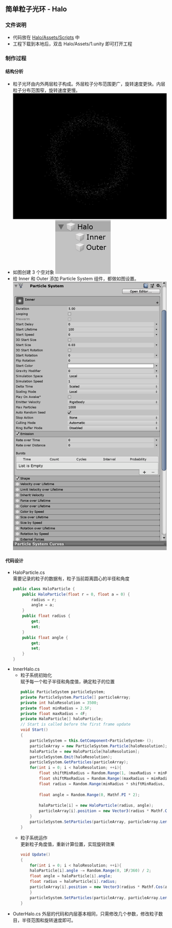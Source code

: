 ## 简单粒子光环 - Halo

### 文件说明

- 代码放在 [Halo/Assets/Scripts](https://github.com/guojj33/Unity3DLearning/tree/master/HW8/Halo/Asset/scripts) 中
- 工程下载到本地后，双击 Halo/Assets/1.unity 即可打开工程

### 制作过程

#### 结构分析  
- 粒子光环由内外两层粒子构成。外层粒子分布范围更广，旋转速度更快。内层粒子分布范围窄，旋转速度更慢。
![](assets/halo.gif)
- 如图创建 3 个空对象
![](assets/halo.PNG)
- 给 Inner 和 Outer 添加 Particle System 组件，都做如图设置。
![](assets/particle.PNG)

#### 代码设计
- HaloParticle.cs  
    需要记录的粒子的数据有，粒子当前距离圆心的半径和角度  
    ```C#
    public class HaloParticle {
        public HaloParticle(float r = 0, float a = 0) {
            radius = r;
            angle = a;
        }
        public float radius {
            get;
            set;
        }
        public float angle {
            get;
            set;
        }
    }
    ```
- InnerHalo.cs  
    - 粒子系统初始化  
    赋予每一个粒子半径和角度值，确定粒子的位置  
        ```C#
        public ParticleSystem particleSystem;
        private ParticleSystem.Particle[] particleArray;
        private int haloResolution = 3500;
        private float minRadius = 2.5F;
        private float maxRadius = 4F;
        private HaloParticle[] haloParticle;
        // Start is called before the first frame update
        void Start()
        {
            particleSystem = this.GetComponent<ParticleSystem> ();
            particleArray = new ParticleSystem.Particle[haloResolution];
            haloParticle = new HaloParticle[haloResolution];
            particleSystem.Emit(haloResolution);
            particleSystem.GetParticles(particleArray);
            for(int i = 0; i < haloResolution; ++i){
                float shiftMinRadius = Random.Range(1, (maxRadius + minRadius) / 2 / minRadius);
                float shiftMaxRadius = Random.Range((maxRadius + minRadius) / 2 / maxRadius, 1);
                float radius = Random.Range(minRadius * shiftMinRadius, maxRadius * shiftMaxRadius);

                float angle = Random.Range(0, Mathf.PI * 2);

                haloParticle[i] = new HaloParticle(radius, angle);
                particleArray[i].position = new Vector3(radius * Mathf.Cos(angle), radius * Mathf.Sin(angle), 0);
            }
            particleSystem.SetParticles(particleArray, particleArray.Length);
        }
        ```
    - 粒子系统运作  
    更新粒子角度值，重新计算位置，实现旋转效果  
        ```C#
        void Update()
        {
            for(int i = 0; i < haloResolution; ++i){
            haloParticle[i].angle -= Random.Range(0, 1F/360) / 2;
            float angle = haloParticle[i].angle;
            float radius = haloParticle[i].radius;
            particleArray[i].position = new Vector3(radius * Mathf.Cos(angle), radius * Mathf.Sin(angle), 0);
            }
            particleSystem.SetParticles(particleArray, particleArray.Length);
        }
        ```
- OuterHalo.cs
外层的代码和内层基本相同，只需修改几个参数，修改粒子数目，半径范围和旋转速度即可。